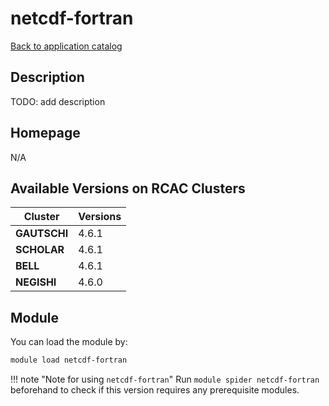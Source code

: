 # netcdf-fortran

[Back to application catalog](../app_catalog.md)

## Description

TODO: add description

## Homepage

N/A

## Available Versions on RCAC Clusters

|Cluster|Versions|
|---|---|
**GAUTSCHI**|4.6.1
**SCHOLAR**|4.6.1
**BELL**|4.6.1
**NEGISHI**|4.6.0

## Module

You can load the module by:

```bash
module load netcdf-fortran
```

!!! note "Note for using `netcdf-fortran`"
    Run `module spider netcdf-fortran` beforehand to check if this version requires any prerequisite modules.
